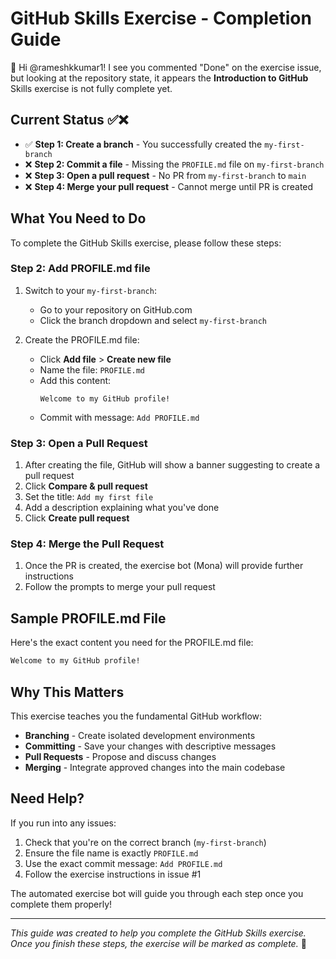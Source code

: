 # GitHub Skills Exercise - Completion Guide

👋 Hi @rameshkkumar1! I see you commented "Done" on the exercise issue, but looking at the repository state, it appears the **Introduction to GitHub** Skills exercise is not fully complete yet.

## Current Status ✅❌

- ✅ **Step 1: Create a branch** - You successfully created the `my-first-branch`
- ❌ **Step 2: Commit a file** - Missing the `PROFILE.md` file on `my-first-branch`  
- ❌ **Step 3: Open a pull request** - No PR from `my-first-branch` to `main`
- ❌ **Step 4: Merge your pull request** - Cannot merge until PR is created

## What You Need to Do

To complete the GitHub Skills exercise, please follow these steps:

### Step 2: Add PROFILE.md file

1. Switch to your `my-first-branch`:
   - Go to your repository on GitHub.com
   - Click the branch dropdown and select `my-first-branch`

2. Create the PROFILE.md file:
   - Click **Add file** > **Create new file**
   - Name the file: `PROFILE.md`
   - Add this content:
     ```
     Welcome to my GitHub profile!
     ```
   - Commit with message: `Add PROFILE.md`

### Step 3: Open a Pull Request

1. After creating the file, GitHub will show a banner suggesting to create a pull request
2. Click **Compare & pull request**
3. Set the title: `Add my first file`
4. Add a description explaining what you've done
5. Click **Create pull request**

### Step 4: Merge the Pull Request

1. Once the PR is created, the exercise bot (Mona) will provide further instructions
2. Follow the prompts to merge your pull request

## Sample PROFILE.md File

Here's the exact content you need for the PROFILE.md file:

```markdown
Welcome to my GitHub profile!
```

## Why This Matters

This exercise teaches you the fundamental GitHub workflow:
- **Branching** - Create isolated development environments
- **Committing** - Save your changes with descriptive messages  
- **Pull Requests** - Propose and discuss changes
- **Merging** - Integrate approved changes into the main codebase

## Need Help?

If you run into any issues:
1. Check that you're on the correct branch (`my-first-branch`)
2. Ensure the file name is exactly `PROFILE.md`
3. Use the exact commit message: `Add PROFILE.md`
4. Follow the exercise instructions in issue #1

The automated exercise bot will guide you through each step once you complete them properly!

---

*This guide was created to help you complete the GitHub Skills exercise. Once you finish these steps, the exercise will be marked as complete.* 🎉